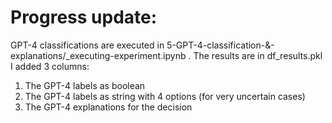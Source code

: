 # Progress update:
GPT-4 classifications are executed in 5-GPT-4-classification-&-explanations/_executing-experiment.ipynb .
The results are in df_results.pkl
I added 3 columns: 
1. The GPT-4 labels as boolean
2. The GPT-4 labels as string with 4 options (for very uncertain cases)
3. The GPT-4 explanations for the decision